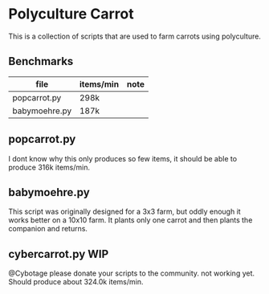 # Polyculture Carrot
This is a collection of scripts that are used to farm carrots using polyculture.

## Benchmarks
| file          | items/min | note |
| ------------- | --------- | ---- |
| popcarrot.py  | 298k      |      |
| babymoehre.py | 187k      |      |

## popcarrot.py
I dont know why this only produces so few items, it should be able to produce 316k items/min.

## babymoehre.py
This script was originally designed for a 3x3 farm, but oddly enough it works better on a 10x10 farm. It plants only one carrot and then plants the companion and returns.

## cybercarrot.py WIP
@Cybotage please donate your scripts to the community.
not working yet. Should produce about 324.0k items/min.
